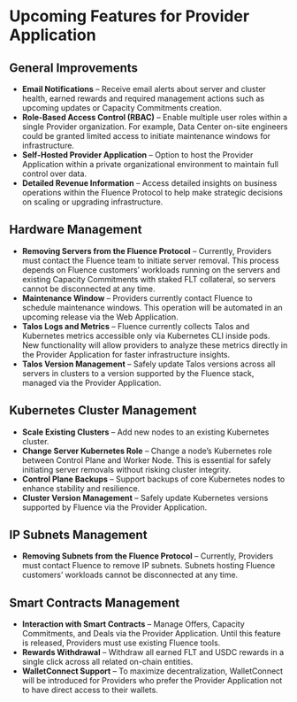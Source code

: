 # Upcoming Features for Provider Application

## General Improvements

- **Email Notifications** – Receive email alerts about server and cluster health, earned rewards and required management actions such as upcoming updates or Capacity Commitments creation.
- **Role-Based Access Control (RBAC)** – Enable multiple user roles within a single Provider organization. For example, Data Center on-site engineers could be granted limited access to initiate maintenance windows for infrastructure.
- **Self-Hosted Provider Application** – Option to host the Provider Application within a private organizational environment to maintain full control over data.
- **Detailed Revenue Information** – Access detailed insights on business operations within the Fluence Protocol to help make strategic decisions on scaling or upgrading infrastructure.

## Hardware Management

- **Removing Servers from the Fluence Protocol** – Currently, Providers must contact the Fluence team to initiate server removal. This process depends on Fluence customers’ workloads running on the servers and existing Capacity Commitments with staked FLT collateral, so servers cannot be disconnected at any time.
- **Maintenance Window** – Providers currently contact Fluence to schedule maintenance windows. This operation will be automated in an upcoming release via the Web Application.
- **Talos Logs and Metrics** – Fluence currently collects Talos and Kubernetes metrics accessible only via Kubernetes CLI inside pods. New functionality will allow providers to analyze these metrics directly in the Provider Application for faster infrastructure insights.
- **Talos Version Management** – Safely update Talos versions across all servers in clusters to a version supported by the Fluence stack, managed via the Provider Application.

## Kubernetes Cluster Management

- **Scale Existing Clusters** – Add new nodes to an existing Kubernetes cluster.
- **Change Server Kubernetes Role** – Change a node’s Kubernetes role between Control Plane and Worker Node. This is essential for safely initiating server removals without risking cluster integrity.
- **Control Plane Backups** – Support backups of core Kubernetes nodes to enhance stability and resilience.
- **Cluster Version Management** – Safely update Kubernetes versions supported by Fluence via the Provider Application.

## IP Subnets Management

- **Removing Subnets from the Fluence Protocol** – Currently, Providers must contact Fluence to remove IP subnets. Subnets hosting Fluence customers’ workloads cannot be disconnected at any time.

## Smart Contracts Management

- **Interaction with Smart Contracts** – Manage Offers, Capacity Commitments, and Deals via the Provider Application. Until this feature is released, Providers must use existing Fluence tools.
- **Rewards Withdrawal** – Withdraw all earned FLT and USDC rewards in a single click across all related on-chain entities.
- **WalletConnect Support** – To maximize decentralization, WalletConnect will be introduced for Providers who prefer the Provider Application not to have direct access to their wallets.